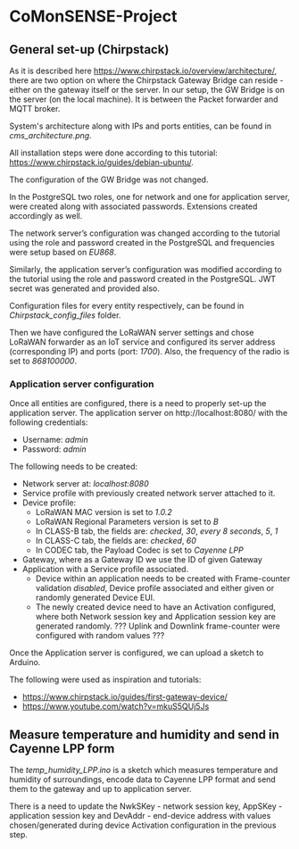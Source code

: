 # CoMonSENSE-Project

## General set-up (Chirpstack)
As it is described here https://www.chirpstack.io/overview/architecture/, there are two option on where the Chirpstack Gateway Bridge can reside - either on the gateway itself or the server. In our setup, the GW Bridge is on the server (on the local machine). It is between the Packet forwarder and MQTT broker. 

System's architecture along with IPs and ports entities, can be found in *cms_architecture.png*.

All installation steps were done according to this tutorial: https://www.chirpstack.io/guides/debian-ubuntu/.

The configuration of the GW Bridge was not changed.

In the PostgreSQL two roles, one for network and one for application server, were created along with associated passwords. Extensions created accordingly as well. 

The network server’s configuration was changed according to the tutorial using the role and password created in the PostgreSQL and frequencies were setup based on *EU868*.

Similarly, the application server’s configuration was modified according to the tutorial using the role and password created in the PostgreSQL. JWT secret was generated and provided also.

Configuration files for every entity respectively, can be found in *Chirpstack_config_files* folder.

Then we have configured the LoRaWAN server settings and chose LoRaWAN forwarder as an IoT service and configured its server address (corresponding IP) and ports (port: *1700*). Also, the frequency of the radio is set to *868100000*.

### Application server configuration
Once all entities are configured, there is a need to properly set-up the application server. The application server on http://localhost:8080/ with the following credentials:

  - Username: *admin*
  - Password: *admin*

The following needs to be created:
  - Network server at: *localhost:8080*
  - Service profile with previously created network server attached to it.
  - Device profile:
    - LoRaWAN MAC version is set to *1.0.2*
    - LoRaWAN Regional Parameters version is set to *B*
    - In CLASS-B tab, the fields are: *checked*, *30*, *every 8 seconds*, *5*, *1*
    - In CLASS-C tab, the fields are: *checked*, *60*
    - In CODEC tab, the Payload Codec is set to *Cayenne LPP*
  - Gateway, where as a Gateway ID we use the ID of given Gateway
  - Application with a Service profile associated.
    - Device within an application needs to be created with Frame-counter validation *disabled*, Device profile associated and either given or randomly generated Device EUI.
    - The newly created device need to have an Activation configured, where both Network session key and Application session key are generated randomly. ??? Uplink and Downlink frame-counter were configured with random values ??? 

Once the Application server is configured, we can upload a sketch to Arduino.

The following were used as inspiration and tutorials:
  - https://www.chirpstack.io/guides/first-gateway-device/
  - https://www.youtube.com/watch?v=mkuS5QUj5Js

## Measure temperature and humidity and send in Cayenne LPP form
The *temp_humidity_LPP.ino* is a sketch which measures temperature and humidity of surroundings, encode data to Cayenne LPP format and send them to the gateway and up to application server.

There is a need to update the NwkSKey - network session key, AppSKey - application session key and DevAddr - end-device address with values chosen/generated during device Activation configuration in the previous step.

